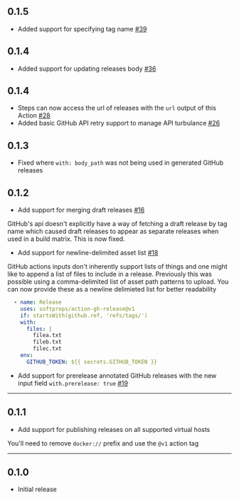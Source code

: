 ## 0.1.5

* Added support for specifying tag name [#39](https://github.com/softprops/action-gh-release/pull/39)

## 0.1.4

* Added support for updating releases body [#36](https://github.com/softprops/action-gh-release/pull/36)

## 0.1.4

* Steps can now access the url of releases with the `url` output of this Action [#28](https://github.com/softprops/action-gh-release/pull/28)
* Added basic GitHub API retry support to manage API turbulance [#26](https://github.com/softprops/action-gh-release/pull/26)

## 0.1.3

* Fixed where `with: body_path` was not being used in generated GitHub releases

## 0.1.2

* Add support for merging draft releases [#16](https://github.com/softprops/action-gh-release/pull/16)

GitHub's api doesn't explicitly have a way of fetching a draft release by tag name which caused draft releases to appear as separate releases when used in a build matrix.
This is now fixed.

* Add support for newline-delimited asset list [#18](https://github.com/softprops/action-gh-release/pull/18)

GitHub actions inputs don't inherently support lists of things and one might like to append a list of files to include in a release. Previously this was possible using a comma-delimited list of asset path patterns to upload. You can now provide these as a newline delimieted list for better readability

```yaml
  - name: Release
    uses: softprops/action-gh-release@v1
    if: startsWith(github.ref, 'refs/tags/')
    with:
      files: |
        filea.txt
        fileb.txt
        filec.txt
    env:
      GITHUB_TOKEN: ${{ secrets.GITHUB_TOKEN }}
```

* Add support for prerelease annotated GitHub releases with the new input field `with.prerelease: true` [#19](https://github.com/softprops/action-gh-release/pull/19)

---

## 0.1.1

* Add support for publishing releases on all supported virtual hosts

You'll need to remove `docker://` prefix and use the `@v1` action tag

---

## 0.1.0

* Initial release
